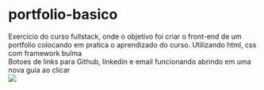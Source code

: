 # portfolio-basico
Exercicio do curso fullstack, onde o objetivo foi criar o front-end de um portfolio colocando em pratica o aprendizado do curso. Utilizando html, css com framework bulma
<br>
Botoes de links para Github, linkedin e email funcionando abrindo em uma nova guia ao clicar
<br>
<img src="https://cdn.discordapp.com/attachments/894936868515369023/951251779058827264/D__ProgramaC3A7ao_curso20javascript20fullstack20html20css20e20js_Site-portifolio_home.html.png">
